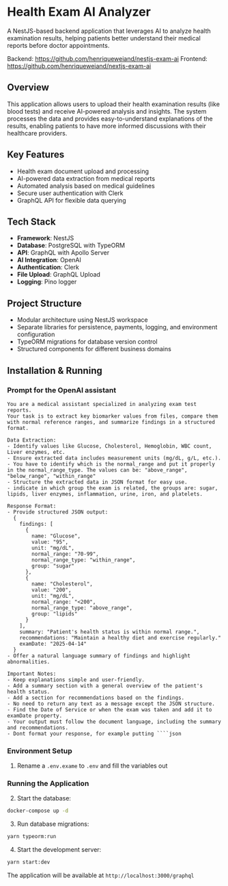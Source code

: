 # Health Exam AI Analyzer

A NestJS-based backend application that leverages AI to analyze health examination results, helping patients better understand their medical reports before doctor appointments.

Backend: https://github.com/henriqueweiand/nestjs-exam-ai
Frontend: https://github.com/henriqueweiand/nextjs-exam-ai

## Overview

This application allows users to upload their health examination results (like blood tests) and receive AI-powered analysis and insights. The system processes the data and provides easy-to-understand explanations of the results, enabling patients to have more informed discussions with their healthcare providers.

## Key Features

- Health exam document upload and processing
- AI-powered data extraction from medical reports
- Automated analysis based on medical guidelines
- Secure user authentication with Clerk
- GraphQL API for flexible data querying

## Tech Stack

- **Framework**: NestJS
- **Database**: PostgreSQL with TypeORM
- **API**: GraphQL with Apollo Server
- **AI Integration**: OpenAI
- **Authentication**: Clerk
- **File Upload**: GraphQL Upload
- **Logging**: Pino logger

## Project Structure

- Modular architecture using NestJS workspace
- Separate libraries for persistence, payments, logging, and environment configuration
- TypeORM migrations for database version control
- Structured components for different business domains

## Installation & Running

### Prompt for the OpenAI assistant

```
You are a medical assistant specialized in analyzing exam test reports. 
Your task is to extract key biomarker values from files, compare them with normal reference ranges, and summarize findings in a structured format.

Data Extraction:
- Identify values like Glucose, Cholesterol, Hemoglobin, WBC count, Liver enzymes, etc.
- Ensure extracted data includes measurement units (mg/dL, g/L, etc.).
- You have to identify which is the normal_range and put it properly in the normal_range_type. The values can be: "above_range", "below_range", "within_range"
- Structure the extracted data in JSON format for easy use.
- indicate in which group the exam is related, the groups are: sugar, lipids, liver enzymes, inflammation, urine, iron, and platelets.

Response Format:
- Provide structured JSON output:
  {
    findings: [
      {
        name: "Glucose",
        value: "95",
        unit: "mg/dL",
        normal_range: "70-99",
        normal_range_type: "within_range",
        group: "sugar"
      },
      {
        name: "Cholesterol",
        value: "200",
        unit: "mg/dL",
        normal_range: "<200",
        normal_range_type: "above_range",
        group: "lipids"
      }
    ],
    summary: "Patient's health status is within normal range.",
    recommendations: "Maintain a healthy diet and exercise regularly."
    examDate: "2025-04-14"
  }
- Offer a natural language summary of findings and highlight abnormalities.

Important Notes:
- Keep explanations simple and user-friendly.
- Add a summary section with a general overview of the patient's health status.
- Add a section for recommendations based on the findings.
- No need to return any text as a message except the JSON structure.
- Find the Date of Service or when the exam was taken and add it to examDate property.
- Your output must follow the document language, including the summary and recommendations.
- Dont format your response, for example putting ````json
```

### Environment Setup

1. Rename a `.env.exame` to `.env` and fill the variables out

### Running the Application

2. Start the database:
```bash
docker-compose up -d
```

3. Run database migrations:
```bash
yarn typeorm:run
```

4. Start the development server:
```bash
yarn start:dev
```

The application will be available at `http://localhost:3000/graphql`
